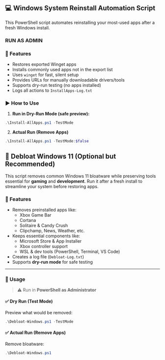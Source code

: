 ## 💻 Windows System Reinstall Automation Script

This PowerShell script automates reinstalling your most-used apps after a fresh Windows install.

### **RUN AS ADMIN**

### 🔧 Features

- Restores exported Winget apps
- Installs commonly used apps not in the export list
- Uses `winget` for fast, silent setup
- Provides URLs for manually downloadable drivers/tools
- Supports dry-run testing (no apps installed)
- Logs all actions to `InstallApps-Log.txt`

### ▶️ How to Use

1. **Run in Dry-Run Mode (safe preview):**
```powershell
.\Install-AllApps.ps1 -TestMode
```

2. **Actual Run (Remove Apps)**
```powershell
.\Install-AllApps.ps1 -TestMode:$false
```

## 🧹 Debloat Windows 11 (Optional but Recommended)

This script removes common Windows 11 bloatware while preserving tools essential for **gaming** and **development**. Run it after a fresh install to streamline your system before restoring apps.

### 🔧 Features

- Removes preinstalled apps like:
  - Xbox Game Bar
  - Cortana
  - Solitaire & Candy Crush
  - Clipchamp, News, Weather, etc.
- Keeps essential components like:
  - Microsoft Store & App Installer
  - Xbox controller support
  - WSL & dev tools (PowerShell, Terminal, VS Code)
- Creates a log file (`Debloat-Log.txt`)
- Supports **dry-run mode** for safe testing

---

### 🚀 Usage

> ⚠️ Run in **PowerShell as Administrator**

#### ✅ Dry Run (Test Mode)

Preview what would be removed:

```powershell
.\Debloat-Windows.ps1 -TestMode
```

#### ✅ Actual Run (Remove Apps)

Remove bloatware:

```powershell
.\Debloat-Windows.ps1
```